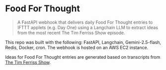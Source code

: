 # Food For Thought

> A FastAPI webhook that delivers daily Food For Thought entries to IFTTT applets (e.g. Day One) using a Langchain LLM to extract ideas from the most recent The Tim Ferriss Show episode.

This repo was built with the following: FastAPI, Langchain, Gemini-2.5-flash, Redis, Docker, cron. The webhook is hosted on an AWS EC2 instance.

Ideas for Food For Thought entries are generated based on transcripts from [The Tim Ferriss Show](https://tim.blog/2018/09/20/all-transcripts-from-the-tim-ferriss-show/).
